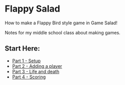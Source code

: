 # Flappy Salad

How to make a Flappy Bird style game in Game Salad!

Notes for my middle school class about making games.

## Start Here:

- [Part 1 - Setup](part1.md)
- [Part 2 - Adding a player](part2.md)
- [Part 3 - Life and death](part3.md)
- [Part 4 - Scoring](part4.md)
